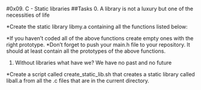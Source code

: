#0x09. C - Static libraries
##Tasks
0. A library is not a luxury but one of the necessities of life

*Create the static library libmy.a containing all the functions listed below:

*If you haven’t coded all of the above functions create empty ones with the right prototype.
*Don’t forget to push your main.h file to your repository. It should at least contain all the prototypes of the above functions.

1. Without libraries what have we? We have no past and no future

*Create a script called create_static_lib.sh that creates a static library called liball.a from all the .c files that are in the current directory.



